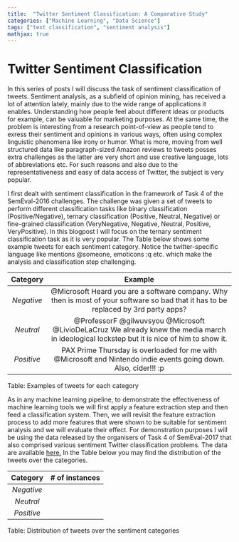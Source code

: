 ```yaml
---
title:  "Twitter Sentiment Classification: A Comparative Study"
categories: ["Machine Learning", "Data Science"]
tags: ["text classification", "sentiment analysis"]
mathjax: true
---
```



# Twitter Sentiment Classification

In this series of posts I will discuss the task of sentiment classification of tweets. Sentiment analysis, as a subfield of opinion mining, has received a lot of attention lately, mainly due to the wide range of applications it enables. Understanding how people feel about different ideas or products for example, can be valuable for marketing purposes. At the same time, the problem is interesting from a research point-of-view as people tend to exress their sentiment and opinions in various ways, often using complex linguistic phenomena like irony or humor. What is more, moving from well structured data like paragraph-sized Amazon reviews to tweets  posses extra challenges as the latter are very short and use creative language, lots of abbreviations etc. For such reasons and also due to the representativeness and easy of data access of Twitter, the subject is very popular. 

I first dealt with sentiment classification in the framework of Task 4 of the SemEval-2016 challenges. The challenge was given a set of tweets to perform different classification tasks like binary classification (Positive/Negative), ternary classification (Positive, Neutral, Negative) or fine-grained classification (VeryNegative, Negative, Neutral, Positive, VeryPositive). In this blogpost I will focus on the ternary sentiment classification task as it is very popular. The Table below shows some example tweets for each sentiment category. Notice the twitter-specific language like mentions @someone, emoticons :q etc. which make the analysis and classification step  challenging. 

| Category | Example |
|:-------------: | :--------------------------: |
| *Negative* |     @Microsoft Heard you are a software company. Why then is most of your software so bad that it has to be replaced by 3rd party apps? |
| *Neutral*  |     @ProfessorF @gilwuvsyou @Microsoft @LivioDeLaCruz We already knew the media march in ideological lockstep but it is nice of him to show it.|
| *Positive*  |     PAX Prime Thursday is overloaded for me with @Microsoft and Nintendo indie events going down. Also, cider!!! :p |
Table: Examples of tweets for each category


As in any machine learning pipeline, to demonstrate the effectiveness of machine learning tools we will first apply a feature extraction step and then feed a classification system. Then, we will revisit the feature extraction process to add more features that were shown to be suitable for sentiment analysis and we will evaluate their effect. For demonstration purposes I will be using the data released by the organisers of Task 4 of SemEval-2017 that also comprised various sentiment Twitter classification problems. The data are available [here.](http://alt.qcri.org/semeval2017/task4/?id=download-the-full-training-data-for-semeval-2017-task-4) In the Table below you may find the distribution of the tweets over the categories.

| Category | # of instances |
|:-------------: | :--------------------------: |
| *Negative* |
| *Neutral*  |
| *Positive* |
Table: Distribution of tweets over the sentiment categories






